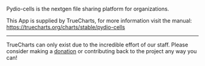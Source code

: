 Pydio-cells is the nextgen file sharing platform for organizations.

This App is supplied by TrueCharts, for more information visit the manual: https://truecharts.org/charts/stable/pydio-cells

---

TrueCharts can only exist due to the incredible effort of our staff.
Please consider making a [donation](https://truecharts.org/docs/about/sponsor) or contributing back to the project any way you can!
